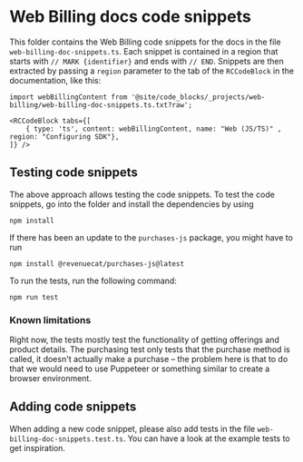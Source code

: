 # Web Billing docs code snippets

This folder contains the Web Billing code snippets for the docs in the file `web-billing-doc-snippets.ts`. Each snippet is contained in a region that starts with `// MARK {identifier}` and ends with `// END`. Snippets are then extracted by passing a `region` parameter to the tab of the `RCCodeBlock` in the documentation, like this:

```
import webBillingContent from '@site/code_blocks/_projects/web-billing/web-billing-doc-snippets.ts.txt?raw';

<RCCodeBlock tabs={[
    { type: 'ts', content: webBillingContent, name: "Web (JS/TS)" , region: "Configuring SDK"},
]} />
```

## Testing code snippets

The above approach allows testing the code snippets. To test the code snippets, go into the folder and install the dependencies by using

```
npm install
```

If there has been an update to the `purchases-js` package, you might have to run

```
npm install @revenuecat/purchases-js@latest
```

To run the tests, run the following command:

```
npm run test
```

### Known limitations

Right now, the tests mostly test the functionality of getting offerings and product details. The purchasing test only tests that the purchase method is called, it doesn't actually make a purchase – the problem here is that to do that we would need to use Puppeteer or something similar to create a browser environment.

## Adding code snippets

When adding a new code snippet, please also add tests in the file `web-billing-doc-snippets.test.ts`. You can have a look at the example tests to get inspiration.
